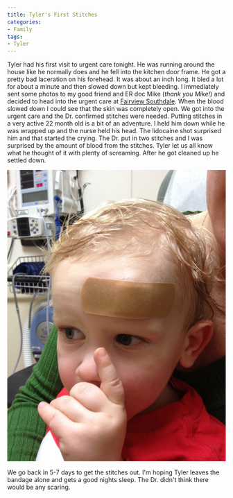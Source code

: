 ```yaml
---
title: Tyler's First Stitches
categories:
- Family
tags:
- Tyler
---
```


Tyler had his first visit to urgent care tonight. He was running around the house like he normally does and he fell into the kitchen door frame. He got a pretty bad laceration on his forehead. It was about an inch long. It bled a lot for about a minute and then slowed down but kept bleeding. I immediately sent some photos to my good friend and ER doc Mike (_thank you Mike!_) and decided to head into the urgent care at [Fairview Southdale](http://www.fairview.org/Hospitals/Southdale/index.htm). When the blood slowed down I could see that the skin was completely open.
We got into the urgent care and the Dr. confirmed stitches were needed. Putting stitches in a very active 22 month old is a bit of an adventure. I held him down while he was wrapped up and the nurse held his head. The lidocaine shot surprised him and that started the crying. The Dr. put in two stitches and I was surprised by the amount of blood from the stitches. Tyler let us all know what he thought of it with plenty of screaming. After he got cleaned up he settled down.

[![](/assets/posts/2011/Tyler-after-stitches.jpg)](http://thingelstad.com/s/tylers-first-stitches/tyler-after-stitches/img)

We go back in 5-7 days to get the stitches out. I'm hoping Tyler leaves the bandage alone and gets a good nights sleep. The Dr. didn't think there would be any scaring.
